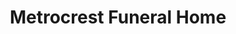 ---
title: "Metrocrest Funeral Home"
url: /carrollton/metrocrest-funeral-home/
shop: Bestattungen
---